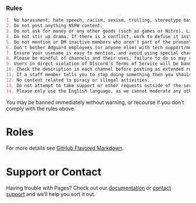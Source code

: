 ### Rules

```markdown
1. No harassment, hate speech, racism, sexism, trolling, stereotype based attacks, or spreading harmful/false information.
2. Do not post anything NSFW content.
3. Do not ask for money or any other goods (such as games or Nitro). Likewise, do not advertise/sell your services, products, bots or servers.
4. Do not stir up drama. If there is a conflict, work to defuse it instead of making it worse.
5. Do not mention or DM inactive members who aren't part of the present conversation. 
6. Don't bother Adguard employees (or anyone else) with tech support/moderation related q
7. Ensure your usename is easy to mention, and avoid using special characters otherwise we'll ask you to change it.
8. Please be mindful of channels and their uses, failure to do so may result in loss of access to the channel. 
9. Users in direct violation of Discord's Terms of Service will be banned without warning. This includes the use of userbots or not meeting the minimum age requirement.
10. Check the description in each channel before posting as extended rules may exist for that channel.
11. If a staff member tells you to stop doing something then you should stop doing that thing.
12. No content related to piracy or illegal activities.
13. Do not attempt to take support or other requests outside of the server as we cannot ensure your or the user's safety from scams, trolling and abuse.
14. Please only use the English language, as we cannot moderate any other languages, otherwise you'll be warned and muted.

```
You may be banned immediately without warning, or recourse if you don't comply with the rules above.

# Roles

For more details see [GitHub Flavored Markdown](https://guides.github.com/features/mastering-markdown/).

# Support or Contact

Having trouble with Pages? Check out our [documentation](https://docs.github.com/categories/github-pages-basics/) or [contact support](https://github.com/contact) and we’ll help you sort it out.
